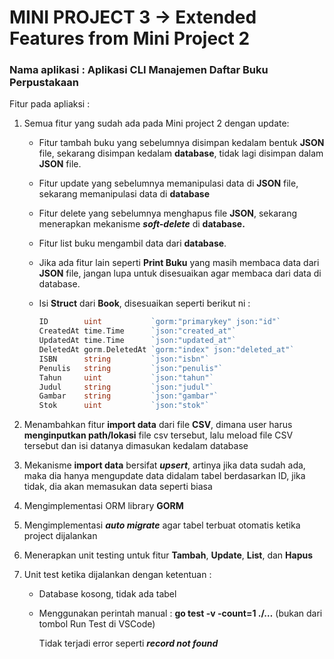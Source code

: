 # MINI PROJECT 3 -> Extended Features from Mini Project 2

### Nama aplikasi         : Aplikasi CLI Manajemen Daftar Buku Perpustakaan
Fitur pada apliaksi	:

1. Semua fitur yang sudah ada pada Mini project 2 dengan update:
    - Fitur tambah buku yang sebelumnya disimpan kedalam bentuk **JSON** file, sekarang disimpan kedalam **database**, tidak lagi disimpan dalam **JSON** file.
    - Fitur update yang sebelumnya memanipulasi data di **JSON** file, sekarang memanipulasi data di **database**
    - Fitur delete yang sebelumnya menghapus file **JSON**, sekarang menerapkan mekanisme ***soft-delete*** di **database.**
    - Fitur list buku mengambil data dari **database**.
    - Jika ada fitur lain seperti **Print Buku** yang masih membaca data dari **JSON** file, jangan lupa untuk disesuaikan agar membaca dari data di database.
    - Isi **Struct** dari **Book**, disesuaikan seperti berikut ni :
        
        ```go
        ID        uint           `gorm:"primarykey" json:"id"`
        CreatedAt time.Time      `json:"created_at"`
        UpdatedAt time.Time      `json:"updated_at"`
        DeletedAt gorm.DeletedAt `gorm:"index" json:"deleted_at"`
        ISBN      string         `json:"isbn"`
        Penulis   string         `json:"penulis"`
        Tahun     uint           `json:"tahun"`
        Judul     string         `json:"judul"`
        Gambar    string         `json:"gambar"`
        Stok      uint           `json:"stok"`
        
        ```
        
2. Menambahkan fitur **import data** dari file **CSV**, dimana user harus **menginputkan path/lokasi** file csv tersebut, lalu meload file CSV tersebut dan isi datanya dimasukan kedalam database
3. Mekanisme **import data** bersifat ***upsert***, artinya jika data sudah ada, maka dia hanya mengupdate data didalam tabel berdasarkan ID, jika tidak, dia akan memasukan data seperti biasa
4. Mengimplementasi ORM library **GORM**
5. Mengimplementasi ***auto migrate*** agar tabel terbuat otomatis ketika project dijalankan
6. Menerapkan unit testing untuk fitur **Tambah**, **Update**, **List**, dan **Hapus**
7. Unit test ketika dijalankan dengan ketentuan :
    - Database kosong, tidak ada tabel
    - Menggunakan perintah manual : **go test -v -count=1 ./…** (bukan dari tombol Run Test di VSCode)

      Tidak terjadi error seperti ***record not found***

###